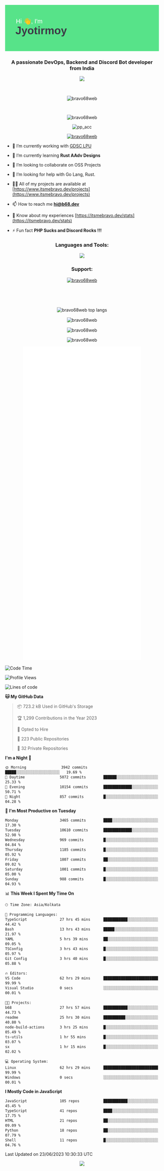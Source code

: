 <p align="center"><img src="header.png"></p>
<h3 align="center">A passionate DevOps, Backend and Discord Bot developer from India</h3>

<p align="center"><a href="https://discord.com/users/457039372009865226"><img src="https://lanyard-profile-readme.vercel.app/api/457039372009865226"></a></p>
                           
<br>
<p align="center"> <img src="https://komarev.com/ghpvc/?username=bravo68web&label=Profile%20views&color=0e75b6&style=flat" alt="bravo68web" /> </p>
<br>


<p align="center"><img src="https://github-profile-trophy.vercel.app/?username=bravo68web&theme=discord&column=3&row=2" alt="bravo68web" /> </p>
<p align="center"><img src="https://osu-embed.b68dev.xyz/pp_acc" alt="pp_acc" /> </p>

<p align="center"> <a href="https://twitter.com/bravo68web" target="blank"><img src="https://img.shields.io/twitter/follow/bravo68web?logo=twitter&style=for-the-badge" alt="bravo68web" /></a> </p>

- 🔭 I’m currently working with [GDSC LPU](https://gdsclpu.live/)

- 🌱 I’m currently learning **Rust AAdv Designs**

- 👯 I’m looking to collaborate on OSS Projects

- 🤝 I’m looking for help with Go Lang, Rust.

- 👨‍💻 All of my projects are available at [https://www.itsmebravo.dev/projects](https://www.itsmebravo.dev/projects)

<!-- - 💬 Ask me about **DF Techs** -->

- 📫 How to reach me **hi@b68.dev**

- 📄 Know about my experiences [https://itsmebravo.dev/stats](https://itsmebravo.dev/stats)

- ⚡ Fun fact **PHP Sucks and Discord Rocks !!!**

<h3 align="center">Languages and Tools:</h3>
<p align="center"> 
<img src="https://skillicons.dev/icons?i=aws,bash,c,cs,cpp,cloudflare,css,dart,devto,discord,bots,docker,electron,ember,emotion,express,fastapi,figma,firebase,flask,gcp,git,github,githubactions,go,gitlab,graphql,heroku,html,ai,ipfs,js,jest,linux,md,mastodon,mongodb,neovim,netlify,nextjs,nginx,nodejs,postgres,postman,powershell,py,react,redis,regex,replit,rocket,rust,sqlite,mysql,stackoverflow,styledcomponents,supabase,sentry,solidity,svg,tailwind,tauri,twitter,ts,unity,v,vercel,vim,vite,wasm,webpack,workers&perline=8&theme=dark" />
</p>

<h3 align="center">Support:</h3>
<p align="center"><a href="https://www.buymeacoffee.com/bravo68web"> <img align="center" src="https://cdn.buymeacoffee.com/buttons/v2/default-yellow.png" height="50" width="210" alt="bravo68web" /></a></p><br><br>
<br>

<p align="center"> <img align="center" src="https://github-readme-stats-sync.vercel.app/api/top-langs?username=bravo68web&count_private=true&show_icons=true&theme=radical&border_radius=10&&langs_count=10&layout=compact" alt="bravo68web top langs" /></p>

<p align="center"> <img align="center" src="https://github-readme-stats-sync.vercel.app/api?username=bravo68web&count_private=true&show_icons=true&theme=radical&border_radius=10" alt="bravo68web" /></p>

<p align="center"> <img align="center" src="https://github-readme-streak-stats.herokuapp.com?user=bravo68web&theme=dracula&hide_border=true" alt="bravo68web" /></p>

<p align="center"> <img align="center" src="https://github-readme-stats-sync.vercel.app/api/wakatime?username=bravo68web&count_private=true&show_icons=true&theme=aura_dark&border_radius=10&&langs_count=10&layout=compact&range=last_7_days" alt="bravo68web" /></p>

<p align="center"><img src="https://raw.githubusercontent.com/BRAVO68WEB/BRAVO68WEB/master/github-metrics.svg"></p>

<!--START_SECTION:waka-->
![Code Time](http://img.shields.io/badge/Code%20Time-4%2C967%20hrs%2046%20mins-blue)

![Profile Views](http://img.shields.io/badge/Profile%20Views-22-blue)

![Lines of code](https://img.shields.io/badge/From%20Hello%20World%20I%27ve%20Written-59.5%20million%20lines%20of%20code-blue)

**🐱 My GitHub Data** 

> 📦 723.2 kB Used in GitHub's Storage 
 > 
> 🏆 1,299 Contributions in the Year 2023
 > 
> 💼 Opted to Hire
 > 
> 📜 223 Public Repositories 
 > 
> 🔑 32 Private Repositories 
 > 
**I'm a Night 🦉** 

```text
🌞 Morning                3942 commits        █████░░░░░░░░░░░░░░░░░░░░   19.69 % 
🌆 Daytime                5072 commits        ██████░░░░░░░░░░░░░░░░░░░   25.33 % 
🌃 Evening                10154 commits       █████████████░░░░░░░░░░░░   50.71 % 
🌙 Night                  857 commits         █░░░░░░░░░░░░░░░░░░░░░░░░   04.28 % 
```
📅 **I'm Most Productive on Tuesday** 

```text
Monday                   3465 commits        ████░░░░░░░░░░░░░░░░░░░░░   17.30 % 
Tuesday                  10610 commits       █████████████░░░░░░░░░░░░   52.98 % 
Wednesday                969 commits         █░░░░░░░░░░░░░░░░░░░░░░░░   04.84 % 
Thursday                 1185 commits        █░░░░░░░░░░░░░░░░░░░░░░░░   05.92 % 
Friday                   1807 commits        ██░░░░░░░░░░░░░░░░░░░░░░░   09.02 % 
Saturday                 1001 commits        █░░░░░░░░░░░░░░░░░░░░░░░░   05.00 % 
Sunday                   988 commits         █░░░░░░░░░░░░░░░░░░░░░░░░   04.93 % 
```


📊 **This Week I Spent My Time On** 

```text
🕑︎ Time Zone: Asia/Kolkata

💬 Programming Languages: 
TypeScript               27 hrs 45 mins      ███████████░░░░░░░░░░░░░░   44.42 % 
Bash                     13 hrs 43 mins      █████░░░░░░░░░░░░░░░░░░░░   21.97 % 
YAML                     5 hrs 39 mins       ██░░░░░░░░░░░░░░░░░░░░░░░   09.05 % 
TSConfig                 3 hrs 43 mins       █░░░░░░░░░░░░░░░░░░░░░░░░   05.97 % 
Git Config               3 hrs 40 mins       █░░░░░░░░░░░░░░░░░░░░░░░░   05.88 % 

🔥 Editors: 
VS Code                  62 hrs 29 mins      █████████████████████████   99.99 % 
Visual Studio            0 secs              ░░░░░░░░░░░░░░░░░░░░░░░░░   00.01 % 

🐱‍💻 Projects: 
b68                      27 hrs 57 mins      ███████████░░░░░░░░░░░░░░   44.73 % 
readme                   25 hrs 30 mins      ██████████░░░░░░░░░░░░░░░   40.80 % 
node-build-actions       3 hrs 25 mins       █░░░░░░░░░░░░░░░░░░░░░░░░   05.49 % 
ts-utils                 1 hr 55 mins        █░░░░░░░░░░░░░░░░░░░░░░░░   03.07 % 
sx                       1 hr 15 mins        █░░░░░░░░░░░░░░░░░░░░░░░░   02.02 % 

💻 Operating System: 
Linux                    62 hrs 29 mins      █████████████████████████   99.99 % 
Windows                  0 secs              ░░░░░░░░░░░░░░░░░░░░░░░░░   00.01 % 
```

**I Mostly Code in JavaScript** 

```text
JavaScript               105 repos           ███████████░░░░░░░░░░░░░░   45.45 % 
TypeScript               41 repos            ████░░░░░░░░░░░░░░░░░░░░░   17.75 % 
HTML                     21 repos            ██░░░░░░░░░░░░░░░░░░░░░░░   09.09 % 
Python                   18 repos            ██░░░░░░░░░░░░░░░░░░░░░░░   07.79 % 
Shell                    11 repos            █░░░░░░░░░░░░░░░░░░░░░░░░   04.76 % 
```




 Last Updated on 23/06/2023 10:30:33 UTC
<!--END_SECTION:waka-->

<p align="center"><img src="https://bravo68web.me/images/header_.png"></p>

